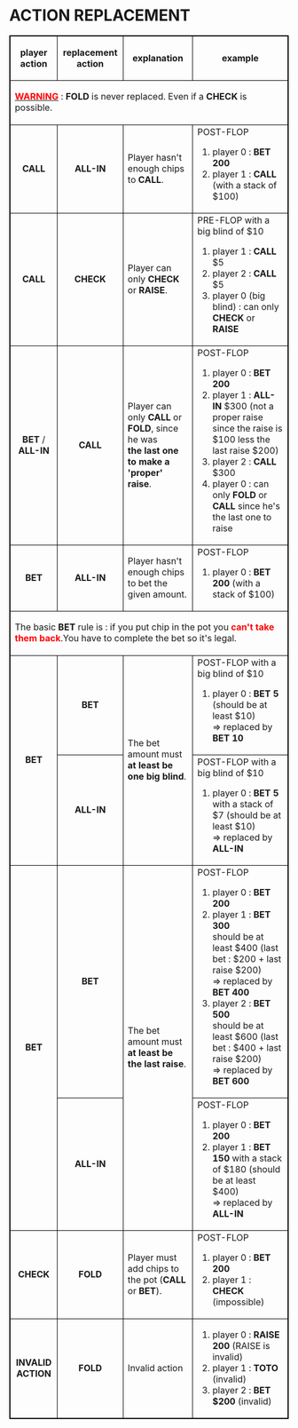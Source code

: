 <h1>ACTION REPLACEMENT</h1>
<style>
table, td, th {
	border: 1px solid #000;
	border-collapse: collapse;
}
</style>
<table>
	<tr height="80">
		<th align="center">player action</th>
		<th align="center">replacement action</th>
		<th align="center">explanation</th>
		<th align="center">example</th>
	</tr>
		<tr>
		<td align="left" colspan="4" height="80"><u><b style="color:red">WARNING</b></u> : <b>FOLD</b> is never replaced. Even if a <b>CHECK</b> is possible.
		</td>
	</tr>
	<tr>
		<td align="center"><b>CALL</b></td>
		<td align="center"><b>ALL-IN</b></td>
		<td align="left">Player hasn't enough chips to <b>CALL</b>.
		</td>
		<td align="left">POST-FLOP
			<ol>
				<li>player 0 : <b>BET 200</b></li>
				<li>player 1 : <b>CALL</b> (with a stack of $100)
				</li>
			</ol>
		</td>
	</tr>
	<tr>
		<td align="center"><b>CALL</b></td>
		<td align="center"><b>CHECK</b></td>
		<td align="left">Player can only <b>CHECK</b> or <b>RAISE</b>.
		</td>
		<td align="left">PRE-FLOP with a big blind of $10
			<ol>
				<li>player 1 : <b>CALL</b> $5
				</li>
				<li>player 2 : <b>CALL</b> $5
				</li>
				<li>player 0 (big blind) : can only <b>CHECK</b> or <b>RAISE</b></li>
			</ol>
		</td>
	</tr>
	<tr>
		<td align="center"><b>BET</b> / <b>ALL-IN</b></td>
		<td align="center"><b>CALL</b></td>
		<td align="left">Player can only <b>CALL</b> or <b>FOLD</b>,
			since he was<br /> <b>the last one to make a 'proper' raise</b>.
		</td>
		<td align="left">POST-FLOP
			<ol>
				<li>player 0 : <b>BET 200</b></li>
				<li>player 1 : <b>ALL-IN</b> $300 (not a proper raise since
					the raise is $100 less the last raise $200)
				</li>
				<li>player 2 : <b>CALL</b> $300
				</li>
				<li>player 0 : can only <b>FOLD</b> or <b>CALL</b> since he's
					the last one to raise
				</li>
			</ol>
		</td>
	</tr>
	<tr>
		<td align="center"><b>BET</b></td>
		<td align="center"><b>ALL-IN</b></td>
		<td align="left">Player hasn't enough chips to bet the given
			amount.</td>
		<td align="left">POST-FLOP
			<ol>
				<li>player 0 : <b>BET 200</b> (with a stack of $100)
				</li>
			</ol>
		</td>
	</tr>
	<tr>
		<td align="left" colspan="4" height="80">The basic <b>BET</b>
			rule is : if you put chip in the pot you <b style="color:red">can't take them back</b>.You
			have to complete the bet so it's legal.
		</td>
	</tr>
	<tr>
		<td align="center" rowspan="2"><b>BET</b></td>
		<td align="center"><b>BET</b></td>
		<td align="left" rowspan="2">The bet amount must <b>at least
				be one big blind</b>.
		</td>
		<td align="left">POST-FLOP with a big blind of $10
			<ol>
				<li>player 0 : <b>BET 5</b> (should be at least $10)<br />=>
					replaced by <b>BET 10</b>
				</li>
			</ol>
		</td>
	</tr>
	<tr>
		<td align="center"><b>ALL-IN</b></td>
		<td align="left">POST-FLOP with a big blind of $10
			<ol>
				<li>player 0 : <b>BET 5</b> with a stack of $7 (should be at
					least $10)<br />=> replaced by <b>ALL-IN</b>
				</li>
			</ol>
		</td>
	</tr>
	<tr>
		<td align="center" rowspan="2"><b>BET</b></td>
		<td align="center"><b>BET</b></td>
		<td align="left" rowspan="2">The bet amount must <b>at least
				be the last raise</b>.
		</td>
		<td align="left">POST-FLOP
			<ol>
				<li>player 0 : <b>BET 200</b></li>
				<li>player 1 : <b>BET 300</b><br />should be at least $400
					(last bet : $200 + last raise $200)<br />=> replaced by <b>BET
						400</b>
				</li>
				<li>player 2 : <b>BET 500</b><br />should be at least $600
					(last bet : $400 + last raise $200)<br />=> replaced by <b>BET
						600</b>
				</li>
			</ol>
		</td>
	</tr>
	<tr>
		<td align="center"><b>ALL-IN</b></td>
		</td>
		<td align="left">POST-FLOP
			<ol>
				<li>player 0 : <b>BET 200</b></li>
				<li>player 1 : <b>BET 150</b> with a stack of $180 (should be
					at least $400)<br />=> replaced by <b>ALL-IN</b>
				</li>
			</ol>
		</td>
	</tr>
	<tr>
		<td align="center"><b>CHECK</b></td>
		<td align="center"><b>FOLD</b></td>
		<td align="left">Player must add chips to the pot (<b>CALL</b> or
			<b>BET</b>).
		</td>
		<td align="left">POST-FLOP
			<ol>
				<li>player 0 : <b>BET 200</b></li>
				<li>player 1 : <b>CHECK</b> (impossible)
				</li>
			</ol>
		</td>
	</tr>
	<tr>
		<td align="center"><b>INVALID ACTION</b></td>
		<td align="center"><b>FOLD</b></td>
		<td align="left">Invalid action</td>
		<td align="left">
			<ol>
				<li>player 0 : <b>RAISE 200</b> (RAISE is invalid)
				</li>
				<li>player 1 : <b>TOTO</b> (invalid)
				</li>
				<li>player 2 : <b>BET $200</b> (invalid)
				</li>
			</ol>
		</td>
	</tr>

</table>
